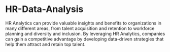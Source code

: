 # HR-Data-Analysis
HR Analytics can provide valuable insights and benefits to organizations in many different areas, from talent acquisition and retention to workforce planning and diversity and inclusion. By leveraging HR Analytics, companies can gain a competitive advantage by developing data-driven strategies that help them attract and retain top talent.
